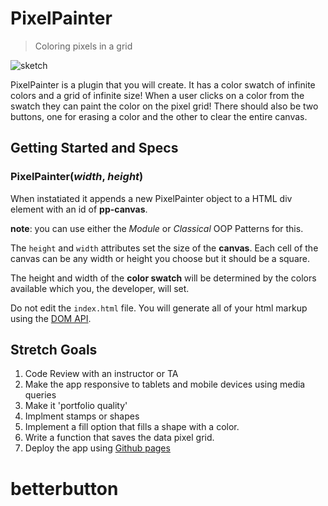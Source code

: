 PixelPainter
============

> Coloring pixels in a grid

![sketch](http://i.imgur.com/6kLmYWp.png)

PixelPainter is a plugin that you will create. It has a color swatch of infinite colors and a grid of infinite size! When a user clicks on a color from the swatch they can paint the color on the pixel grid! There should also be two buttons, one for erasing a color and the other to clear the entire canvas.

## Getting Started and Specs

### PixelPainter(_width_, _height_)
When instatiated it appends a new PixelPainter object to a HTML div element with an id of **pp-canvas**.

**note**: you can use either the _Module_ or _Classical_ OOP Patterns for this.

The `height` and `width` attributes set the size of the **canvas**. Each cell of the canvas can be any width or height you choose but it should be a square.

The height and width of the **color swatch** will be determined by the colors available which you, the developer, will set.

Do not edit the `index.html` file. You will generate all of your html markup using the [DOM API](https://slides.com/joecarlson/dom-dom-dom-dom).

## Stretch Goals
1. Code Review with an instructor or TA
2. Make the app responsive to tablets and mobile devices using media queries
3. Make it 'portfolio quality'
4. Implment stamps or shapes
5. Implement a fill option that fills a shape with a color.
5. Write a function that saves the data pixel grid.
6. Deploy the app using [Github pages](https://help.github.com/articles/creating-project-pages-manually/)
# betterbutton
